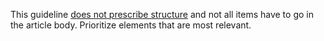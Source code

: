 This guideline [does not prescribe structure](#does-this-guideline-prescribe-structure) and not all items have to go in the article body. Prioritize elements that are most relevant.